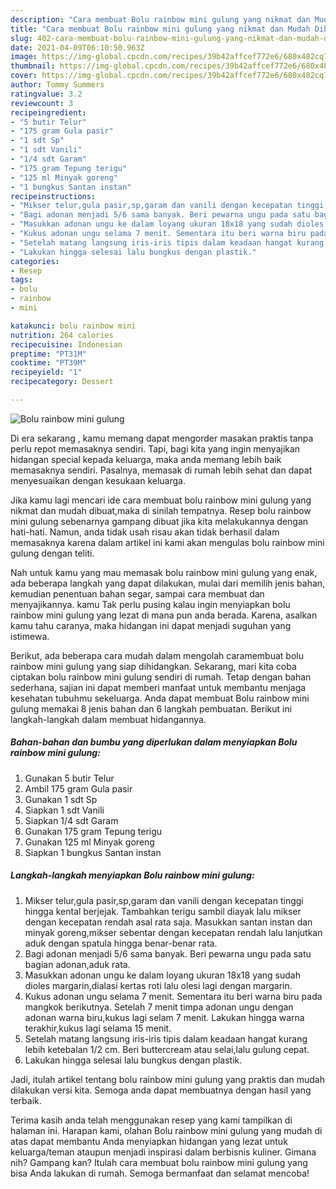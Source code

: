 ```yaml
---
description: "Cara membuat Bolu rainbow mini gulung yang nikmat dan Mudah Dibuat"
title: "Cara membuat Bolu rainbow mini gulung yang nikmat dan Mudah Dibuat"
slug: 402-cara-membuat-bolu-rainbow-mini-gulung-yang-nikmat-dan-mudah-dibuat
date: 2021-04-09T06:10:50.963Z
image: https://img-global.cpcdn.com/recipes/39b42affcef772e6/680x482cq70/bolu-rainbow-mini-gulung-foto-resep-utama.jpg
thumbnail: https://img-global.cpcdn.com/recipes/39b42affcef772e6/680x482cq70/bolu-rainbow-mini-gulung-foto-resep-utama.jpg
cover: https://img-global.cpcdn.com/recipes/39b42affcef772e6/680x482cq70/bolu-rainbow-mini-gulung-foto-resep-utama.jpg
author: Tommy Summers
ratingvalue: 3.2
reviewcount: 3
recipeingredient:
- "5 butir Telur"
- "175 gram Gula pasir"
- "1 sdt Sp"
- "1 sdt Vanili"
- "1/4 sdt Garam"
- "175 gram Tepung terigu"
- "125 ml Minyak goreng"
- "1 bungkus Santan instan"
recipeinstructions:
- "Mikser telur,gula pasir,sp,garam dan vanili dengan kecepatan tinggi hingga kental berjejak. Tambahkan terigu sambil diayak lalu mikser dengan kecepatan rendah asal rata saja. Masukkan santan instan dan minyak goreng,mikser sebentar dengan kecepatan rendah lalu lanjutkan aduk dengan spatula hingga benar-benar rata."
- "Bagi adonan menjadi 5/6 sama banyak. Beri pewarna ungu pada satu bagian adonan,aduk rata."
- "Masukkan adonan ungu ke dalam loyang ukuran 18x18 yang sudah dioles margarin,dialasi kertas roti lalu olesi lagi dengan margarin."
- "Kukus adonan ungu selama 7 menit. Sementara itu beri warna biru pada mangkok berikutnya. Setelah 7 menit timpa adonan ungu dengan adonan warna biru,kukus lagi selam 7 menit. Lakukan hingga warna terakhir,kukus lagi selama 15 menit."
- "Setelah matang langsung iris-iris tipis dalam keadaan hangat kurang lebih ketebalan 1/2 cm. Beri buttercream atau selai,lalu gulung cepat."
- "Lakukan hingga selesai lalu bungkus dengan plastik."
categories:
- Resep
tags:
- bolu
- rainbow
- mini

katakunci: bolu rainbow mini 
nutrition: 264 calories
recipecuisine: Indonesian
preptime: "PT31M"
cooktime: "PT39M"
recipeyield: "1"
recipecategory: Dessert

---
```



![Bolu rainbow mini gulung](https://img-global.cpcdn.com/recipes/39b42affcef772e6/680x482cq70/bolu-rainbow-mini-gulung-foto-resep-utama.jpg)

Di era  sekarang , kamu memang dapat mengorder masakan praktis tanpa perlu repot memasaknya sendiri. Tapi, bagi kita yang ingin menyajikan hidangan special kepada keluarga, maka anda memang lebih baik memasaknya sendiri. Pasalnya, memasak di rumah lebih sehat dan dapat menyesuaikan dengan kesukaan keluarga.

Jika kamu lagi mencari ide cara membuat bolu rainbow mini gulung yang nikmat dan mudah dibuat,maka di sinilah tempatnya. Resep bolu rainbow mini gulung  sebenarnya gampang dibuat jika kita melakukannya dengan hati-hati. Namun, anda tidak usah risau akan tidak berhasil dalam memasaknya 
karena dalam artikel ini kami akan mengulas bolu rainbow mini gulung dengan teliti.  



Nah untuk kamu yang mau memasak bolu rainbow mini gulung yang enak, ada beberapa langkah yang dapat dilakukan, mulai dari memilih jenis bahan, kemudian penentuan bahan segar, sampai cara membuat dan menyajikannya. kamu Tak perlu pusing kalau ingin menyiapkan bolu rainbow mini gulung yang lezat di mana pun anda berada. Karena, asalkan kamu  tahu caranya, maka hidangan ini dapat menjadi suguhan yang istimewa.

Berikut, ada beberapa cara mudah dalam mengolah caramembuat bolu rainbow mini gulung yang siap dihidangkan. Sekarang, mari kita coba ciptakan bolu rainbow mini gulung sendiri di rumah. Tetap dengan bahan sederhana, sajian ini dapat memberi manfaat untuk membantu menjaga kesehatan tubuhmu sekeluarga. Anda dapat membuat Bolu rainbow mini gulung memakai 8 jenis bahan dan 6 langkah pembuatan. Berikut ini langkah-langkah dalam membuat hidangannya.

<!--inarticleads1-->

##### Bahan-bahan dan bumbu yang diperlukan dalam menyiapkan Bolu rainbow mini gulung:

1. Gunakan 5 butir Telur
1. Ambil 175 gram Gula pasir
1. Gunakan 1 sdt Sp
1. Siapkan 1 sdt Vanili
1. Siapkan 1/4 sdt Garam
1. Gunakan 175 gram Tepung terigu
1. Gunakan 125 ml Minyak goreng
1. Siapkan 1 bungkus Santan instan




<!--inarticleads2-->

##### Langkah-langkah menyiapkan Bolu rainbow mini gulung:

1. Mikser telur,gula pasir,sp,garam dan vanili dengan kecepatan tinggi hingga kental berjejak. Tambahkan terigu sambil diayak lalu mikser dengan kecepatan rendah asal rata saja. Masukkan santan instan dan minyak goreng,mikser sebentar dengan kecepatan rendah lalu lanjutkan aduk dengan spatula hingga benar-benar rata.
1. Bagi adonan menjadi 5/6 sama banyak. Beri pewarna ungu pada satu bagian adonan,aduk rata.
1. Masukkan adonan ungu ke dalam loyang ukuran 18x18 yang sudah dioles margarin,dialasi kertas roti lalu olesi lagi dengan margarin.
1. Kukus adonan ungu selama 7 menit. Sementara itu beri warna biru pada mangkok berikutnya. Setelah 7 menit timpa adonan ungu dengan adonan warna biru,kukus lagi selam 7 menit. Lakukan hingga warna terakhir,kukus lagi selama 15 menit.
1. Setelah matang langsung iris-iris tipis dalam keadaan hangat kurang lebih ketebalan 1/2 cm. Beri buttercream atau selai,lalu gulung cepat.
1. Lakukan hingga selesai lalu bungkus dengan plastik.




Jadi, itulah artikel tentang  bolu rainbow mini gulung  yang praktis dan mudah dilakukan versi kita. Semoga anda dapat membuatnya dengan hasil yang terbaik. 

Terima kasih anda telah menggunakan resep yang kami tampilkan di halaman ini. Harapan kami, olahan  Bolu rainbow mini gulung yang mudah di atas dapat membantu Anda menyiapkan hidangan yang lezat untuk keluarga/teman ataupun menjadi inspirasi dalam berbisnis kuliner. Gimana nih? Gampang kan? Itulah cara membuat bolu rainbow mini gulung yang bisa Anda lakukan di rumah. Semoga bermanfaat dan selamat mencoba!

